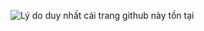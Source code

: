 ![Lý do duy nhất cái trang github này tồn tại]([http://url/to/img.png](https://github.com/QuangVNMC/web/blob/main/main.png))
